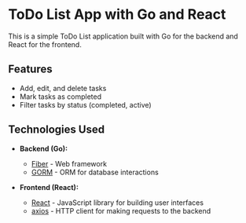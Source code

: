 # ToDo List App with Go and React

This is a simple ToDo List application built with Go for the backend and React for the frontend.

## Features

- Add, edit, and delete tasks
- Mark tasks as completed
- Filter tasks by status (completed, active)

## Technologies Used

- **Backend (Go):**

  - [Fiber](https://github.com/gofiber/fiber/v2) - Web framework
  - [GORM](https://github.com/go-gorm/gorm) - ORM for database interactions

- **Frontend (React):**
  - [React](https://reactjs.org/) - JavaScript library for building user interfaces
  - [axios](https://github.com/axios/axios) - HTTP client for making requests to the backend
